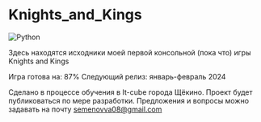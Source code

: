 # Knights_and_Kings
![Python](https://img.shields.io/badge/python-3670A0?style=for-the-badge&logo=python&logoColor=ffdd54)

Здесь находятся исходники моей первой консольной (пока что) игры Knights and Kings

Игра готова на: 87%
Следующий релиз: январь-февраль 2024

Сделано в процессе обучения в It-cube города Щёкино. 
Проект будет публиковаться по мере разработки.
Предложения и вопросы можно задавать на почту semenovva08@gmail.com
